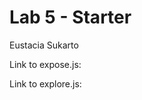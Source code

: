 # Lab 5 - Starter

Eustacia Sukarto

Link to expose.js: [](https://eustaciasukarto.github.io/fa22-cse110-lab5/expose.html)

Link to explore.js: [](https://eustaciasukarto.github.io/fa22-cse110-lab5/explore.html)